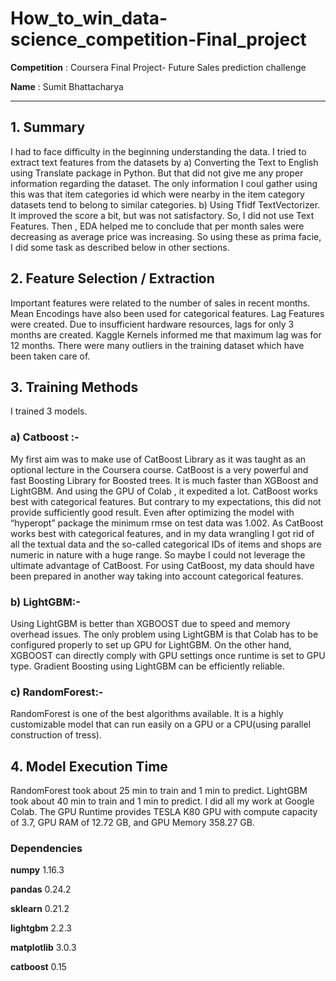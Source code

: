 # How_to_win_data-science_competition-Final_project


**Competition** : Coursera Final Project- Future Sales prediction challenge

**Name** : Sumit Bhattacharya

 -------------------------------------------------------------------------------------------------------------------------------------
 
## 1. Summary
I had to face difficulty in the beginning understanding the data. I tried to extract text
features from the datasets by
a) Converting the Text to English using Translate package in Python. But that did not
give me any proper information regarding the dataset. The only information I coul
gather using this was that item categories id which were nearby in the item
category datasets tend to belong to similar categories.
b) Using Tfidf TextVectorizer. It improved the score a bit, but was not satisfactory.
So, I did not use Text Features.
Then , EDA helped me to conclude that per month sales were decreasing as average price
was increasing. So using these as prima facie, I did some task as described below in other
sections.

## 2. Feature Selection / Extraction
Important features were related to the number of sales in recent months.
Mean Encodings have also been used for categorical features. Lag Features were
created. Due to insufficient hardware resources, lags for only 3 months are created.
Kaggle Kernels informed me that maximum lag was for 12 months. There were many
outliers in the training dataset which have been taken care of.

## 3. Training Methods
I trained 3 models.

### a) Catboost :- 
My first aim was to make use of CatBoost Library as it was taught as an
optional lecture in the Coursera course. CatBoost is a very powerful and fast
Boosting Library for Boosted trees. It is much faster than XGBoost and LightGBM.
And using the GPU of Colab , it expedited a lot. CatBoost works best with categorical
features.
But contrary to my expectations, this did not provide sufficiently good result. Even
after optimizing the model with “hyperopt” package the minimum rmse on test data
was 1.002. As CatBoost works best with categorical features, and in my data
wrangling I got rid of all the textual data and the so-called categorical IDs of items
and shops are numeric in nature with a huge range. So maybe I could not leverage
the ultimate advantage of CatBoost. For using CatBoost, my data should have been
prepared in another way taking into account categorical features.

### b) LightGBM:- 
Using LightGBM is better than XGBOOST due to speed and memory
overhead issues. The only problem using LightGBM is that Colab has to be
configured properly to set up GPU for LightGBM. On the other hand, XGBOOST can
directly comply with GPU settings once runtime is set to GPU type. Gradient
Boosting using LightGBM can be efficiently reliable.


### c) RandomForest:-
RandomForest is one of the best algorithms available. It is a
highly customizable model that can run easily on a GPU or a CPU(using parallel
construction of tress).


## 4. Model Execution Time
RandomForest took about 25 min to train and 1 min to predict. LightGBM took about 40
min to train and 1 min to predict. I did all my work at Google Colab. The GPU Runtime
provides TESLA K80 GPU with compute capacity of 3.7, GPU RAM of 12.72 GB, and GPU
Memory 358.27 GB.

### Dependencies

**numpy** 1.16.3

**pandas** 0.24.2

**sklearn** 0.21.2

**lightgbm** 2.2.3

**matplotlib** 3.0.3

**catboost** 0.15
